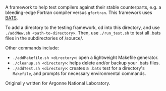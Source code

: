 A framework to help test compilers against their stable counterparts, e.g. a bleeding-edge Fortran compiler versus `gfortran`.
This framework uses [BATS](https://github.com/bats-core/bats-core).

To add a directory to the testing framework, cd into this directory, and use `./addNew.sh <path-to-directory>`.
Then, use `./run_test.sh` to test all .bats files in the subdirectories of /source/. 

Other commands include:
- `./addMakefile.sh <directory>`: open a lightweight Makefile generator.
- `./cleanup.sh <directory>`: helps delete and/or backup your .bats files.
- `./addTest.sh <directory>`: creates a `.bats` test for a directory's `Makefile`, and prompts for necessary environmental commands.

Originally written for Argonne National Laboratory.
